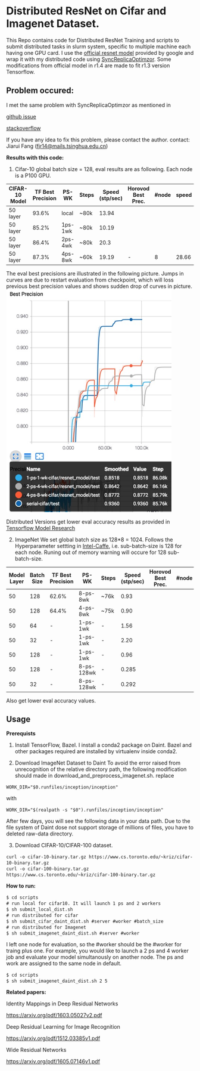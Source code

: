 # Distributed ResNet on Cifar and Imagenet Dataset.

This Repo contains code for Distributed ResNet Training and scripts to submit distributed tasks in slurm system, specific to multiple machine each having one GPU card.
I use the [official resnet model](https://github.com/tensorflow/models/tree/master/official/resnet) provided by google and wrap it with my distributed code using [SyncReplicaOptimzor](https://www.tensorflow.org/api_docs/python/tf/train/SyncReplicasOptimizer).
Some modifications from official model in r1.4 are made to fit r1.3 version Tensorflow.

## Problem occured:
I met the same problem with SyncReplicaOptimzor as mentioned in

[github issue](https://github.com/tensorflow/tensorflow/issues/6976)

[stackoverflow](https://stackoverflow.com/questions/42006967/scalability-issues-related-to-distributed-tensorflow)

If you have any idea to fix this problem, please contact the author.
contact: Jiarui Fang (fjr14@mails.tsinghua.edu.cn)

<b>Results with this code:</b>
1. Cifar-10
global batch size = 128, eval results are as following.
Each node is a P100 GPU.

CIFAR-10 Model|TF Best Precision|PS-WK   |Steps|Speed (stp/sec)|Horovod Best Prec. | #node | speed|
--------------|--------------|--------|-----|---------------|-------------------|-------|------|
50 layer      |93.6%         |local   |~80k |13.94
50 layer      |85.2%         |1ps-1wk |~80k |10.19
50 layer      |86.4%         |2ps-4wk |~80k |20.3
50 layer      |87.3%         |4ps-8wk |~60k |19.19          |-                  | 8     |28.66 |
  
The eval best precisions are illustrated in the following picture. Jumps in curves are due to restart evaluation from checkpoint, which will loss previous best precision values and shows sudden drop of curves in picture.
![image](./results/cifar10.jpeg)

Distributed Versions get lower eval accuracy results as provided in [Tensorflow Model Research](https://github.com/tensorflow/models/tree/master/research/resnet)

2. ImageNet
We set global batch size as 128\*8 = 1024.
Follows the Hyperparameter settting in [Intel-Caffe](https://github.com/intel/caffe/tree/master/models/intel_optimized_models/multinode/resnet_50_8_nodes), i.e. sub-batch-size is 128 for each node. Runing out of memory warning will occure for 128 sub-batch-size. 

Model Layer|Batch Size|TF Best Precision|PS-WK |Steps|Speed (stp/sec) | Horovod Best Prec. | #node | speed|
-----------|---|--------------|------|-----|--------------------------|--------------------|-------|------|
50 |128|62.6%| 8-ps-8wk| ~76k | 0.93
50 |128|64.4%| 4-ps-8wk| ~75k | 0.90
50 |64 |- | 1-ps-1wk | - | 1.56
50 |32 |- | 1-ps-1wk | - | 2.20
50 |128|- |1-ps-1wk | - | 0.96
50 |128|- | 8-ps-128wk | - | 0.285
50 |32|- | 8-ps-128wk | - | 0.292

Also get lower eval accuracy values.

## Usage
<b>Prerequists</b>

1. Install TensorFlow, Bazel.
I install a conda2 package on Daint. Bazel and other packages required are installed by virtualenv inside conda2.

2. Download ImageNet Dataset to Daint
To avoid the error raised from unrecognition of the relative directory path, the following modification should made in download_and_preprocess_imagenet.sh.
replace
```shell
WORK_DIR="$0.runfiles/inception/inception"
```
with
```shell
WORK_DIR="$(realpath -s "$0").runfiles/inception/inception"

```
After few days, you will see the following data in your data path.
Due to the file system of Daint dose not support storage of millions of files, you have to deleted raw-data directory.

3. Download CIFAR-10/CIFAR-100 dataset.
```shell
curl -o cifar-10-binary.tar.gz https://www.cs.toronto.edu/~kriz/cifar-10-binary.tar.gz
curl -o cifar-100-binary.tar.gz https://www.cs.toronto.edu/~kriz/cifar-100-binary.tar.gz
```

<b>How to run:</b>
```shell
$ cd scripts 
# run local for cifar10. It will launch 1 ps and 2 workers
$ sh submit_local_dist.sh
# run distributed for cifar
$ sh submit_cifar_daint_dist.sh #server #worker #batch_size
# run distributed for Imagenet
$ sh submit_imagenet_daint_dist.sh #server #worker
```
I left one node for evaluation, so the #worker should be the #worker for traing plus one.
For example, you would like to launch a 2 ps and 4 worker job and evaluate your model simultanously on another node. 
The ps and work are assigned to the same node in default.
```shell
$ cd scripts
$ sh submit_imagenet_daint_dist.sh 2 5
```

<b>Related papers:</b>

Identity Mappings in Deep Residual Networks

https://arxiv.org/pdf/1603.05027v2.pdf

Deep Residual Learning for Image Recognition

https://arxiv.org/pdf/1512.03385v1.pdf

Wide Residual Networks

https://arxiv.org/pdf/1605.07146v1.pdf


